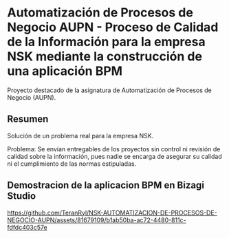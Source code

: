 # Automatización de Procesos de Negocio AUPN - Proceso de Calidad de la Información para la empresa NSK mediante la construcción de una aplicación BPM

Proyecto destacado de la asignatura de Automatización de Procesos de Negocio (AUPN).

## Resumen

Solución de un problema real para la empresa NSK.

Problema: Se envían entregables de los proyectos sin control ni revisión de calidad sobre la información, pues nadie se encarga de asegurar su calidad ni el cumplimiento de las normas estipuladas.

## Demostracion de la aplicacion BPM en Bizagi Studio

https://github.com/TeranRyl/NSK-AUTOMATIZACION-DE-PROCESOS-DE-NEGOCIO-AUPN/assets/81679109/b1ab50ba-ac72-4480-811c-fdfdc403c57e

